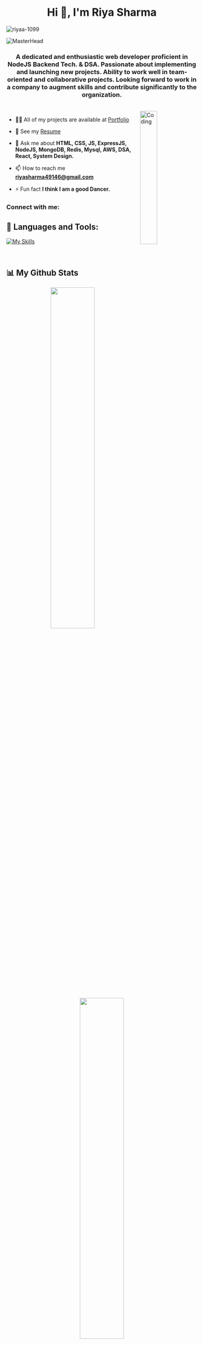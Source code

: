 
<h1 align="center">Hi 👋, I'm Riya Sharma</h1>
<p align="left"> <img src="https://komarev.com/ghpvc/?username=riyaa-1099&label=Profile%20views&color=0e75b6&style=flat" alt="riyaa-1099" /> </p>

![MasterHead](https://user-images.githubusercontent.com/112823546/217016507-da977155-0e3a-48ff-905c-e3eecfdf2b00.png)


<h3 align="center">A dedicated and enthusiastic web developer proficient in NodeJS Backend Tech. & DSA. Passionate about implementing and launching new projects. Ability to work well in team-oriented and collaborative projects. Looking forward to work in a company to augment skills and contribute significantly to the organization.</h3>
</br>
<img align="right" alt="Coding" width="30%" margin:"60px" src="https://camo.githubusercontent.com/26647de33fe1227a701256ff1917a9d5ea2146c4aed4e8e8f011eee17fb14f78/68747470733a2f2f692e70696e696d672e636f6d2f6f726967696e616c732f66642f61372f63302f66646137633031386462396130396666306564323334393537653962323562392e676966">



- 👨‍💻 All of my projects are available at <a href="https://riyaa-1099.github.io" target="_blank" >Portfolio</a>

- 💼 See my <a href="https://drive.google.com/file/d/1xaj8SXCjdDcAZz4C8w9hMxvYuH5Rxlcb/view?usp=share_link" target="_blank"  download>Resume</a>

- 💬 Ask me about **HTML, CSS, JS, ExpressJS, NodeJS, MongoDB, Redis, Mysql, AWS, DSA, React, System Design.**

- 📫 How to reach me **riyasharma49146@gmail.com**

- ⚡ Fun fact **I think I am a good Dancer.**

<h3 align="left">Connect with me:</h3>

<p align="left">




## 🚀 Languages and Tools:


[![My Skills](https://skillicons.dev/icons?i=js,html,css,java,mysql,mongodb,postgres,spring,maven,hibernate,react,nodejs,bootstrap,cpp,c++,git,netlify,idea,eclipse,vscode,figma,au,ai,ps,pr)](https://skillicons.dev)

<br>

## 📊 My Github Stats

<p align="center">
  <img width="48%" src="https://github-readme-stats.vercel.app/api?username=Rohit9252&show_icons=true&theme=tokyonight" />
  <img width="48%" src="https://github-readme-streak-stats.herokuapp.com/?user=Rohit9252&theme=tokyonight" />

</p>

<div align="center"  >
  <a href="https://github.com/ryo-ma/github-profile-trophy">
    <img src="https://github-profile-trophy.vercel.app/?username=Rohit9252&column=7&theme=onedark"" />
  </a>
<div>
<p><img align="left" src="https://github-readme-stats.vercel.app/api?username=riyaa-1099&show_icons=true&locale=en" alt="riyaa-1099" /></p>



<p>&nbsp;<img align="center" src="https://github-readme-stats.vercel.app/api/top-langs/?username=riyaa-1099&lans-count=4" alt="riyaa-1099" /></p>


<p><img align="center" src="https://github-readme-streak-stats.herokuapp.com/?user=riyaa-1099&" alt="riyaa-1099" /></p>
</div>
</br>
<p align="left"> <a href="https://github.com/ryo-ma/github-profile-trophy"><img src="https://github-profile-trophy.vercel.app/?username=riyaa-1099" alt="riyaa-1099" /></a> </p>
